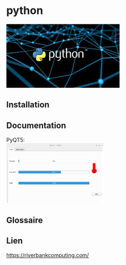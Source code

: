 # python
[![python_logo](./img/logo.jfif)](https://www.python.org/)


   
Installation
------------



Documentation
-------------

PyQT5:\
[![PyQT5_IHM](./img/PyQT5.png)](https://pypi.org/project/PyQt5/)





Glossaire
---------


Lien
---------
https://riverbankcomputing.com/
